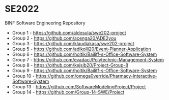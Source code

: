 # SE2022
BINF Software Engineering Repository

* Group 1 - https://github.com/aldosula/swe202-project
* Group 2 - https://github.com/acenga20/ADE2you
* Group 3 - https://github.com/klaudiakasa/swe202-project
* Group 5 - https://github.com/adikolli20/Event-Planner-Application
* Group 6 - https://github.com/holtik/Bailiff-s-Office-Software-System
* Group 7 - https://github.com/evadaci/Polytechnic-Management-System
* Group 8 - https://github.com/kejsib20/Project-Group-8 
* Group 9 - https://github.com/holtik/Bailiff-s-Office-Software-System
* Group 10 - https://github.com/omega0verride/Pharmacy-Interactive-Software-System
* Group 13 - https://github.com/SoftwareModelingProject/Project
* Group 14 - https://github.com/Group-14-SWE/Project
